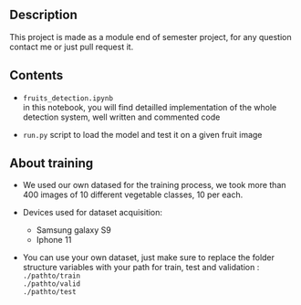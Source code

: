 ## Description
This project is made as a module end of semester project, for any question contact me or just pull request it.


## Contents
* `fruits_detection.ipynb`   
in this notebook, you will find detailled implementation of the whole detection system, well written and commented code

* `run.py` 
script to load the model and test it on a given fruit image


## About training
* We used our own datased for the training process, we took more than 400  images of 10 different vegetable classes, 10 per each.

* Devices used for dataset acquisition: 
    * Samsung galaxy S9
    * Iphone 11

* You can use your own dataset, just make sure to replace the folder structure variables with your path for train, test and validation : 
`./pathto/train`   
`./pathto/valid`  
`./pathto/test`  



